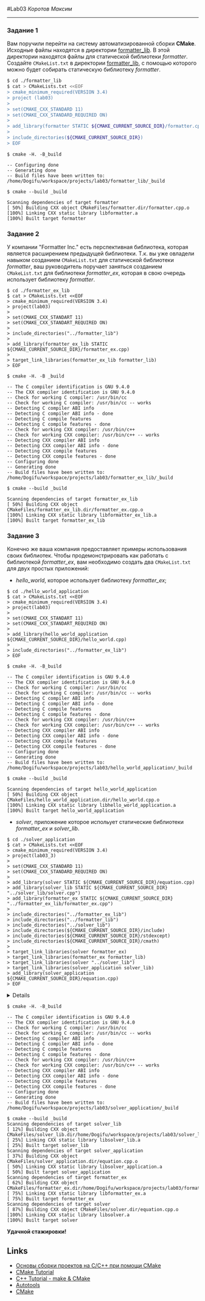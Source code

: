 #Lab03
*Коротов Максим*
___

### Задание 1
Вам поручили перейти на систему автоматизированной сборки **CMake**.
Исходные файлы находятся в директории [formatter_lib](formatter_lib).
В этой директории находятся файлы для статической библиотеки *formatter*.
Создайте `CMakeList.txt` в директории [formatter_lib](formatter_lib),
с помощью которого можно будет собирать статическую библиотеку *formatter*.

```sh
$ cd ./formatter_lib
$ cat > CMakeLists.txt <<EOF
> cmake_minimum_required(VERSION 3.4)
> project (lab03)
> 
> set(CMAKE_CXX_STANDARD 11)
> set(CMAKE_CXX_STANDARD_REQUIRED ON)
> 
> add_library(formatter STATIC ${CMAKE_CURRENT_SOURCE_DIR}/formatter.cpp)
>
> include_directories(${CMAKE_CURRENT_SOURCE_DIR})
> EOF
```

```shell
$ cmake -H. -B_build

-- Configuring done
-- Generating done
-- Build files have been written to: /home/Dogifu/workspace/projects/lab03/formatter_lib/_build
```

```shell
$ cmake --build _build

Scanning dependencies of target formatter
[ 50%] Building CXX object CMakeFiles/formatter.dir/formatter.cpp.o
[100%] Linking CXX static library libformatter.a
[100%] Built target formatter

```


### Задание 2
У компании "Formatter Inc." есть перспективная библиотека,
которая является расширением предыдущей библиотеки. Т.к. вы уже овладели
навыком созданием `CMakeList.txt` для статической библиотеки *formatter*, ваш
руководитель поручает заняться созданием `CMakeList.txt` для библиотеки
*formatter_ex*, которая в свою очередь использует библиотеку *formatter*.

```shell
$ cd ./formatter_ex_lib
$ cat > CMakeLists.txt <<EOF
> cmake_minimum_required(VERSION 3.4)
> project(lab03)
> 
> set(CMAKE_CXX_STANDART 11)
> set(CMAKE_CXX_STANDART_REQUIRED ON)
> 
> include_directories("../formatter_lib")
>
> add_library(formatter_ex_lib STATIC ${CMAKE_CURRENT_SOURCE_DIR}/formatter_ex.cpp)
>
> target_link_libraries(formatter_ex_lib formatter_lib)
> EOF
```

```shell
$ cmake -H. -B _build

-- The C compiler identification is GNU 9.4.0
-- The CXX compiler identification is GNU 9.4.0
-- Check for working C compiler: /usr/bin/cc
-- Check for working C compiler: /usr/bin/cc -- works
-- Detecting C compiler ABI info
-- Detecting C compiler ABI info - done
-- Detecting C compile features
-- Detecting C compile features - done
-- Check for working CXX compiler: /usr/bin/c++
-- Check for working CXX compiler: /usr/bin/c++ -- works
-- Detecting CXX compiler ABI info
-- Detecting CXX compiler ABI info - done
-- Detecting CXX compile features
-- Detecting CXX compile features - done
-- Configuring done
-- Generating done
-- Build files have been written to: /home/Dogifu/workspace/projects/lab03/formatter_ex_lib/_build
```

```shell
$ cmake --build _build

Scanning dependencies of target formatter_ex_lib
[ 50%] Building CXX object CMakeFiles/formatter_ex_lib.dir/formatter_ex.cpp.o
[100%] Linking CXX static library libformatter_ex_lib.a
[100%] Built target formatter_ex_lib

```

### Задание 3
Конечно же ваша компания предоставляет примеры использования своих библиотек.
Чтобы продемонстрировать как работать с библиотекой *formatter_ex*,
вам необходимо создать два `CMakeList.txt` для двух простых приложений:
* *hello_world*, которое использует библиотеку *formatter_ex*;
```shell
$ cd ./hello_world_application
$ cat > CMakeLists.txt <<EOF
> cmake_minimum_required(VERSION 3.4)
> project(lab03)
>
> set(CMAKE_CXX_STANDART 11)
> set(CMAKE_CXX_STANDART_REQUIRED ON)
>
> add_library(hello_world_application ${CMAKE_CURRENT_SOURCE_DIR}/hello_world.cpp)
>
> include_directories("../formatter_ex_lib")
> EOF
```

```shell
$ cmake -H. -B_build

-- The C compiler identification is GNU 9.4.0
-- The CXX compiler identification is GNU 9.4.0
-- Check for working C compiler: /usr/bin/cc
-- Check for working C compiler: /usr/bin/cc -- works
-- Detecting C compiler ABI info
-- Detecting C compiler ABI info - done
-- Detecting C compile features
-- Detecting C compile features - done
-- Check for working CXX compiler: /usr/bin/c++
-- Check for working CXX compiler: /usr/bin/c++ -- works
-- Detecting CXX compiler ABI info
-- Detecting CXX compiler ABI info - done
-- Detecting CXX compile features
-- Detecting CXX compile features - done
-- Configuring done
-- Generating done
-- Build files have been written to: /home/Dogifu/workspace/projects/lab03/hello_world_application/_build
```

```shell
$ cmake --build _build

Scanning dependencies of target hello_world_application
[ 50%] Building CXX object CMakeFiles/hello_world_application.dir/hello_world.cpp.o
[100%] Linking CXX static library libhello_world_application.a
[100%] Built target hello_world_application
```
* *solver*, приложение которое испольует статические библиотеки *formatter_ex* и *solver_lib*.
```shell
$ cd ./solver_application
$ cat > CMakeLists.txt <<EOF
> cmake_minimum_required(VERSION 3.4) 
> project(lab03_3)
> 
> set(CMAKE_CXX_STANDARD 11)
> set(CMAKE_CXX_STANDARD_REQUIRED ON)
> 
> add_library(solver STATIC ${CMAKE_CURRENT_SOURCE_DIR}/equation.cpp)
> add_library(solver_lib STATIC ${CMAKE_CURRENT_SOURCE_DIR} "../solver_lib/solver.cpp")
> add_library(formatter_ex STATIC ${CMAKE_CURRENT_SOURCE_DIR} "../formatter_ex_lib/formatter_ex.cpp")
>
> include_directories("../formatter_ex_lib")
> include_directories("../formatter_lib")
> include_directories("../solver_lib")
> include_directories(${CMAKE_CURRENT_SOURCE_DIR}/include)
> include_directories(${CMAKE_CURRENT_SOURCE_DIR}/stdexcept)
> include_directories(${CMAKE_CURRENT_SOURCE_DIR}/cmath)
>
> target_link_libraries(solver formatter_ex)
> target_link_libraries(formatter_ex formatter_lib)
> target_link_libraries(solver "../solver_lib")
> target_link_libraries(solver_application solver_lib)
> add_library(solver_application ${CMAKE_CURRENT_SOURCE_DIR}/equation.cpp)
> EOF
```

<details>

```c++
.../solver_lib/solver.cpp:14:21: error: ‘sqrtf’ is not a member of ‘std’
   14 |     x1 = (-b - std::sqrtf(d)) / (2 * a);
      |                     ^~~~~
   15 |     x2 = (-b + std::sqrtf(d)) / (2 * a);
      |                     ^~~~~

```
```c++
.../solver_lib/solver.cpp:

$ edit solver.cpp

+ #include <cmath>
```

```c++
.../solver_lib/solver.cpp:15:21: error: ‘sqrtf’ is not a member of ‘std’; did you mean ‘sqrt’?
   15 |     x1 = (-b - std::sqrtf(d)) / (2 * a);
      |                     ^~~~~
      |                     sqrt
   16 |     x2 = (-b + std::sqrtf(d)) / (2 * a);
      |                     ^~~~~
      |                     sqrt

```

```c++
.../solver_lib/solver.cpp:

$ edit solver.cpp

-   15 |     x1 = (-b - std::sqrtf(d)) / (2 * a);
-   16 |     x2 = (-b + std::sqrtf(d)) / (2 * a);

+   15 |     x1 = (-b - sqrtf(d)) / (2 * a);
+   16 |     x2 = (-b + sqrtf(d)) / (2 * a);
```

</details>

```shell
$ cmake -H. -B_build

-- The C compiler identification is GNU 9.4.0
-- The CXX compiler identification is GNU 9.4.0
-- Check for working C compiler: /usr/bin/cc
-- Check for working C compiler: /usr/bin/cc -- works
-- Detecting C compiler ABI info
-- Detecting C compiler ABI info - done
-- Detecting C compile features
-- Detecting C compile features - done
-- Check for working CXX compiler: /usr/bin/c++
-- Check for working CXX compiler: /usr/bin/c++ -- works
-- Detecting CXX compiler ABI info
-- Detecting CXX compiler ABI info - done
-- Detecting CXX compile features
-- Detecting CXX compile features - done
-- Configuring done
-- Generating done
-- Build files have been written to: /home/Dogifu/workspace/projects/lab03/solver_application/_build
```

```shell
$ cmake --build _build
Scanning dependencies of target solver_lib
[ 12%] Building CXX object CMakeFiles/solver_lib.dir/home/Dogifu/workspace/projects/lab03/solver_lib/solver.cpp.o
[ 25%] Linking CXX static library libsolver_lib.a
[ 25%] Built target solver_lib
Scanning dependencies of target solver_application
[ 37%] Building CXX object CMakeFiles/solver_application.dir/equation.cpp.o
[ 50%] Linking CXX static library libsolver_application.a
[ 50%] Built target solver_application
Scanning dependencies of target formatter_ex
[ 62%] Building CXX object CMakeFiles/formatter_ex.dir/home/Dogifu/workspace/projects/lab03/formatter_ex_lib/formatter_ex.cpp.o
[ 75%] Linking CXX static library libformatter_ex.a
[ 75%] Built target formatter_ex
Scanning dependencies of target solver
[ 87%] Building CXX object CMakeFiles/solver.dir/equation.cpp.o
[100%] Linking CXX static library libsolver.a
[100%] Built target solver
```

**Удачной стажировки!**

## Links
- [Основы сборки проектов на С/C++ при помощи CMake](https://eax.me/cmake/)
- [CMake Tutorial](http://neerc.ifmo.ru/wiki/index.php?title=CMake_Tutorial)
- [C++ Tutorial - make & CMake](https://www.bogotobogo.com/cplusplus/make.php)
- [Autotools](http://www.gnu.org/software/automake/manual/html_node/Autotools-Introduction.html)
- [CMake](https://cgold.readthedocs.io/en/latest/index.html)

```